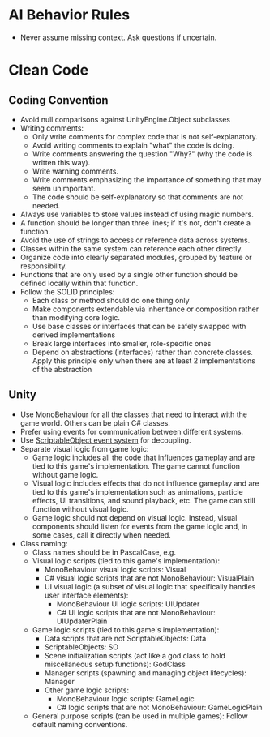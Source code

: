 # AI Behavior Rules
- Never assume missing context. Ask questions if uncertain.

# Clean Code
## Coding Convention
- Avoid null comparisons against UnityEngine.Object subclasses
- Writing comments:
	- Only write comments for complex code that is not self-explanatory.
	- Avoid writing comments to explain "what" the code is doing.
	- Write comments answering the question "Why?" (why the code is written this way).
	- Write warning comments.
	- Write comments emphasizing the importance of something that may seem unimportant.
	- The code should be self-explanatory so that comments are not needed.
- Always use variables to store values instead of using magic numbers.
- A function should be longer than three lines; if it's not, don't create a function.
- Avoid the use of strings to access or reference data across systems.
- Classes within the same system can reference each other directly.
- Organize code into clearly separated modules, grouped by feature or responsibility.
- Functions that are only used by a single other function should be defined locally within that function.
- Follow the SOLID principles:
	- Each class or method should do one thing only
	- Make components extendable via inheritance or composition rather than modifying core logic.
	- Use base classes or interfaces that can be safely swapped with derived implementations
	- Break large interfaces into smaller, role-specific ones
	- Depend on abstractions (interfaces) rather than concrete classes. Apply this principle only when there are at least 2 implementations of the abstraction

## Unity
- Use MonoBehaviour for all the classes that need to interact with the game world. Others can be plain C# classes.
- Prefer using events for communication between different systems.
- Use [ScriptableObject event system](../Assets/_Project/Scripts/CommonSystems/SOEventSystem) for decoupling.
- Separate visual logic from game logic:
	- Game logic includes all the code that influences gameplay and are tied to this game's implementation. The game cannot function without game logic.
	- Visual logic includes effects that do not influence gameplay and are tied to this game's implementation such as animations, particle effects, UI transitions, and sound playback, etc. The game can still function without visual logic.
	- Game logic should not depend on visual logic. Instead, visual components should listen for events from the game logic and, in some cases, call it directly when needed.
- Class naming:
	- Class names should be in PascalCase, e.g.
	- Visual logic scripts (tied to this game's implementation):
		- MonoBehaviour visual logic scripts: <FeatureOrObjectName>Visual
		- C# visual logic scripts that are not MonoBehaviour: <FeatureOrObjectName>VisualPlain
		- UI visual logic (a subset of visual logic that specifically handles user interface elements):
			- MonoBehaviour UI logic scripts: <FeatureOrObjectName>UIUpdater
			- C# UI logic scripts that are not MonoBehaviour: <FeatureOrObjectName>UIUpdaterPlain
	- Game logic scripts (tied to this game's implementation):
		- Data scripts that are not ScriptableObjects: <FeatureOrObjectName>Data
		- ScriptableObjects: <FeatureOrObjectName>SO
		- Scene initialization scripts (act like a god class to hold miscellaneous setup functions): <SceneName>GodClass
		- Manager scripts (spawning and managing object lifecycles): <ManagedObjectName>Manager
		- Other game logic scripts:
			- MonoBehaviour logic scripts: <FeatureOrObjectName>GameLogic
			- C# logic scripts that are not MonoBehaviour: <FeatureOrObjectName>GameLogicPlain
	- General purpose scripts (can be used in multiple games): Follow default naming conventions.
